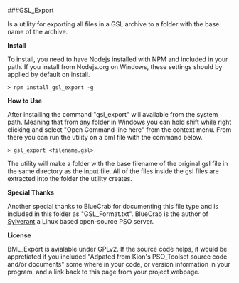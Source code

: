 ###GSL_Export

Is a utility for exporting all files in a GSL archive to a folder with the base
name of the archive.

**Install**  

To install, you need to have Nodejs installed with NPM and included in your path. If you install from Nodejs.org on Windows, these settings should by applied by default on install.
```
> npm install gsl_export -g
```

**How to Use**

After installing the command "gsl_export" will available from the system path.
Meaning that from any folder in Windows you can hold shift while right clicking
and select "Open Command line here" from the context menu. From there you can
run the utility on a bml file with the command below.

```
> gsl_export <filename.gsl>
```

The utility will make a folder with the base filename of the original gsl file
in the same directory as the input file. All of the files inside the gsl files
are extracted into the folder the utility creates.

**Special Thanks**  

Another special thanks to BlueCrab for documenting this file type and is included in
this folder as "GSL_Format.txt". BlueCrab is the author of [Sylverant](https://sf.net/p/sylverant) 
a Linux based open-source PSO server.

**License**

BML_Export is avialable under GPLv2. If the source code helps, it would be
appretiated if you included "Adpated from Kion's PSO_Toolset source code and/or
documents" some where in your code, or version information in your program, and
a link back to this page from your project webpage.
